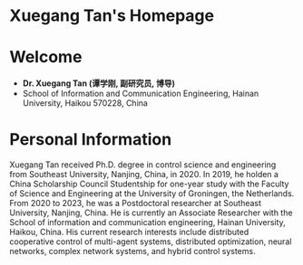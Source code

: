 # **Xuegang Tan's  Homepage**

# **Welcome**
 - **Dr. Xuegang Tan (谭学刚, 副研究员, 博导)**
 -  School of Information and Communication Engineering, Hainan University, Haikou 570228, China

# Personal Information

Xuegang Tan received Ph.D. degree in control science and engineering from Southeast University, Nanjing, China, in 2020. In 2019, he holden a China Scholarship Council Studentship for one-year study with the Faculty of Science and Engineering at the University of Groningen, the Netherlands. From  2020 to 2023, he was a Postdoctoral researcher at Southeast University, Nanjing, China. He is currently an Associate Researcher with the School of information and communication engineering, Hainan University, Haikou, China. His current research interests include distributed cooperative control of multi-agent systems, distributed optimization, neural networks, complex network systems, and hybrid control systems.
